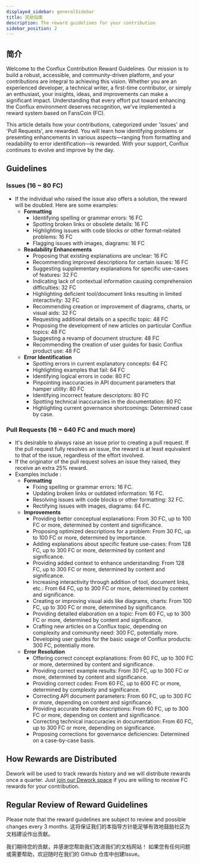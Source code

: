 ```yaml
---
displayed_sidebar: generalSidebar
title: 奖励指南
description: The reward guidelines for your contribution
sidebar_position: 2
---
```


## 简介

Welcome to the Conflux Contribution Reward Guidelines. Our mission is to build a robust, accessible, and community-driven platform, and your contributions are integral to achieving this vision. Whether you are an experienced developer, a technical writer, a first-time contributor, or simply an enthusiast, your insights, ideas, and improvements can make a significant impact. Understanding that every effort put toward enhancing the Conflux environment deserves recognition, we've implemented a reward system based on FansCoin (FC).

This article details how your contributions, categorized under 'Issues' and 'Pull Requests', are rewarded. You will learn how identifying problems or presenting enhancements in various aspects—ranging from formatting and readability to error identification—is rewarded. With your support, Conflux continues to evolve and improve by the day.

## Guidelines

### Issues (16 \~ 80 FC)

- If the individual who raised the issue also offers a solution, the reward will be doubled. Here are some examples:
  - **Formatting**
    - Identifying spelling or grammar errors: 16 FC
    - Spotting broken links or obsolete details: 16 FC
    - Highlighting issues with code blocks or other format-related problems: 16 FC
    - Flagging issues with images, diagrams: 16 FC
  - **Readability Enhancements**
    - Proposing that existing explanations are unclear: 16 FC
    - Recommending improved descriptions for certain issues: 16 FC
    - Suggesting supplementary explanations for specific use-cases of features: 32 FC
    - Indicating lack of contextual information causing comprehension difficulties: 32 FC
    - Highlighting deficient tool/document links resulting in limited interactivity: 32 FC
    - Recommending creation or improvement of diagrams, charts, or visual aids: 32 FC
    - Requesting additional details on a specific topic: 48 FC
    - Proposing the development of new articles on particular Conflux topics: 48 FC
    - Suggesting a revamp of document structure: 48 FC
    - Recommending the creation of user guides for basic Conflux product use: 48 FC
  - **Error Identification**
    - Spotting errors in current explanatory concepts: 64 FC
    - Highlighting examples that fail: 64 FC
    - Identifying logical errors in code: 80 FC
    - Pinpointing inaccuracies in API document parameters that hamper utility: 80 FC
    - Identifying incorrect feature descriptors: 80 FC
    - Spotting technical inaccuracies in the documentation: 80 FC
    - Highlighting current governance shortcomings: Determined case by case.

### Pull Requests (16 \~ 640 FC and much more)

- It's desirable to always raise an issue prior to creating a pull request. If the pull request fully resolves an issue, the reward is at least equivalent to that of the issue, regardless of the effort involved.
- If the originator of the pull request solves an issue they raised, they receive an extra 25% reward.
- Examples include :
  - **Formatting**
    - Fixing spelling or grammar errors: 16 FC.
    - Updating broken links or outdated information: 16 FC.
    - Resolving issues with code blocks or other formatting: 32 FC.
    - Rectifying issues with images, diagrams: 64 FC.
  - **Improvements**
    - Providing better conceptual explanations: From 30 FC, up to 100 FC or more, determined by content and significance.
    - Proposing optimized descriptions for a problem: From 30 FC, up to 100 FC or more, determined by importance.
    - Adding explanations about specific feature use-cases: From 128 FC, up to 300 FC or more, determined by content and significance.
    - Providing added context to enhance understanding: From 128 FC, up to 300 FC or more, determined by content and significance.
    - Increasing interactivity through addition of tool, document links, etc.: From 64 FC, up to 300 FC or more, determined by content and significance.
    - Creating or improving visual aids like diagrams, charts: From 100 FC, up to 300 FC or more, determined by significance.
    - Providing detailed elaboration on a topic: From 60 FC, up to 300 FC or more, determined by content and significance.
    - Crafting new articles on a Conflux topic, depending on complexity and community need: 300 FC, potentially more.
    - Developing user guides for the basic usage of Conflux products: 300 FC, potentially more.
  - **Error Resolution**
    - Offering correct concept explanations: From 60 FC, up to 300 FC or more, determined by content and significance.
    - Providing correct example results: From 30 FC, up to 300 FC or more, determined by content and significance.
    - Providing correct codes: From 60 FC, up to 600 FC or more, determined by complexity and significance.
    - Correcting API document parameters: From 60 FC, up to 300 FC or more, depending on content and significance.
    - Providing accurate feature descriptions: From 60 FC, up to 300 FC or more, depending on content and significance.
    - Correcting technical inaccuracies in documentation: From 60 FC, up to 300 FC or more, depending on significance.
    - Proposing corrections for governance deficiencies: Determined on a case-by-case basis.

## How Rewards are Distributed

Dework will be used to track rewards history and we will distribute rewards once a quarter. Just [join our Dework space](https://app.dework.xyz/conflux/developer-portal-1958) if you are willing to receive FC rewards for your contribution.

## Regular Review of Reward Guidelines

Please note that the reward guidelines are subject to review and possible changes every 3 months. 这将保证我们的本指导方针能足够有效地鼓励社区为文档建设作出贡献。

我们期待您的贡献，并感谢您帮助我们改进我们的文档网站！ 如果您有任何问题或需要帮助，欢迎随时在我们的 Github 仓库中创建Issue。
